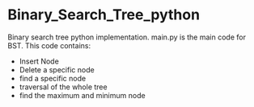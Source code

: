 # Binary_Search_Tree_python
Binary search tree python implementation. main.py is the main code for BST. This code contains:
* Insert Node
* Delete a specific node
* find a specific node
* traversal of the whole tree
* find the maximum and minimum node
